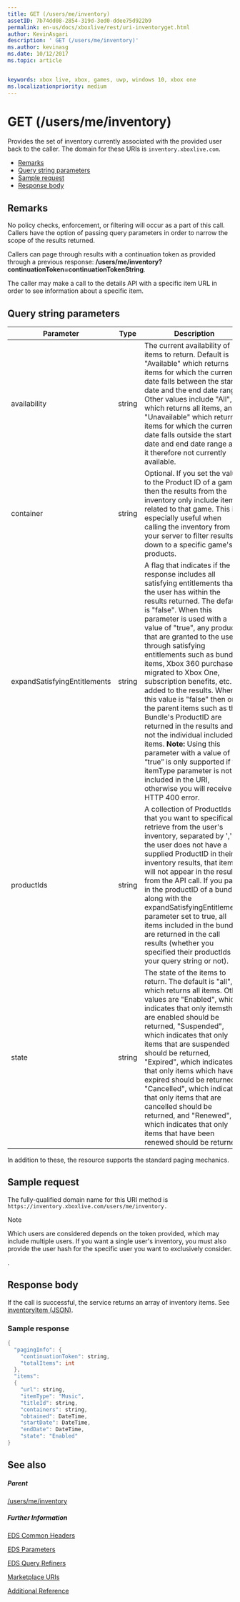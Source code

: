 ```yaml
---
title: GET (/users/me/inventory)
assetID: 7b74dd08-2854-319d-3ed0-ddee75d922b9
permalink: en-us/docs/xboxlive/rest/uri-inventoryget.html
author: KevinAsgari
description: ' GET (/users/me/inventory)'
ms.author: kevinasg
ms.date: 10/12/2017
ms.topic: article


keywords: xbox live, xbox, games, uwp, windows 10, xbox one
ms.localizationpriority: medium
---
```



# GET (/users/me/inventory)
Provides the set of inventory currently associated with the provided user back to the caller.
The domain for these URIs is `inventory.xboxlive.com`.

  * [Remarks](#ID4EV)
  * [Query string parameters](#ID4EHB)
  * [Sample request](#ID4EDE)
  * [Response body](#ID4ERE)

<a id="ID4EV"></a>


## Remarks

No policy checks, enforcement, or filtering will occur as a part of this call. Callers have the option of passing query parameters in order to narrow the scope of the results returned.

Callers can page through results with a continuation token as provided through a previous response: **/users/me/inventory?continuationToken=continuationTokenString**.

The caller may make a call to the details API with a specific item URL in order to see information about a specific item.

<a id="ID4EHB"></a>


## Query string parameters

| Parameter| Type| Description|
| --- | --- | --- |
| availability| string| The current availability of items to return. Default is "Available" which returns items for which the current date falls between the start date and the end date range. Other values include "All", which returns all items, and "Unavailable" which returns items for which the current date falls outside the start date and end date range and it therefore not currently available. |
| container| string| Optional. If you set the value to the Product ID of a game, then the results from the inventory only include items related to that game. This is especially useful when calling the inventory from your server to filter results down to a specific game's products.|
| expandSatisfyingEntitlements| string| A flag that indicates if the response includes all satisfying entitlements that the user has within the results returned. The default is "false". When this parameter is used with a value of "true", any products that are granted to the user through satisfying entitlements such as bundled items, Xbox 360 purchases migrated to Xbox One, subscription benefits, etc. are added to the results. When this value is "false" then only the parent items such as the Bundle's ProductID are returned in the results and not the individual included items. **Note:** Using this parameter with a value of “true” is only supported if the itemType parameter is not included in the URI, otherwise you will receive an HTTP 400 error. |  
  | productIds | string |  A collection of ProductIds that you want to specifically retrieve from the user's inventory, separated by ','.  If the user does not have a supplied ProductID in their inventory results, that item will not appear in the results from the API call. If you pass in the productID of a bundle along with the expandSatisfyingEntitlements parameter set to true, all items included in the bundle are returned in the call results (whether you specified their productIds in your query string or not).   |
  | state | string | The state of the items to return. The default is "all", which returns all items. Other values are "Enabled", which indicates that only itemsthat are enabled should be returned, "Suspended", which indicates that only items that are suspended should be returned, "Expired", which indicates that only items which have expired should be returned, "Cancelled", which indicates that only items that are cancelled should be returned, and "Renewed", which indicates that only items that have been renewed should be returned.  |

In addition to these, the resource supports the standard paging mechanics.

<a id="ID4EDE"></a>


## Sample request

The fully-qualified domain name for this URI method is `https://inventory.xboxlive.com/users/me/inventory.
		 `

> [!NOTE] 
> Which users are considered depends on the token provided, which may include multiple users. If you want a single user's inventory, you must also provide the user hash for the specific user you want to exclusively consider.

.

<a id="ID4ERE"></a>


## Response body

If the call is successful, the service returns an array of inventory items. See [inventoryItem (JSON)](../../json/json-inventoryitem.md).

<a id="ID4E4E"></a>


### Sample response


```cpp
{
  "pagingInfo": {
    "continuationToken": string,
    "totalItems": int
  },
  "items":
  {
    "url": string,
    "itemType": "Music",
    "titleId": string,
    "containers": string,
    "obtained": DateTime,
    "startDate": DateTime,
    "endDate": DateTime,
    "state": "Enabled"  
}

```


<a id="ID4EHF"></a>


## See also

<a id="ID4EJF"></a>


##### Parent

[/users/me/inventory](uri-inventory.md)


<a id="ID4ETF"></a>


##### Further Information

[EDS Common Headers](../../additional/edscommonheaders.md)

 [EDS Parameters](../../additional/edsparameters.md)

 [EDS Query Refiners](../../additional/edsqueryrefiners.md)

 [Marketplace URIs](atoc-reference-marketplace.md)

 [Additional Reference](../../additional/atoc-xboxlivews-reference-additional.md)
